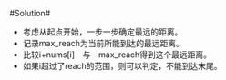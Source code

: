#Solution#

*	考虑从起点开始，一步一步确定最远的距离。
*	记录max_reach为当前所能到达的最远距离。
*	比较i+nums[i]　与　max_reach得到这个最远距离。
*	如果i超过了reach的范围，则可以判定，不能到达末尾。